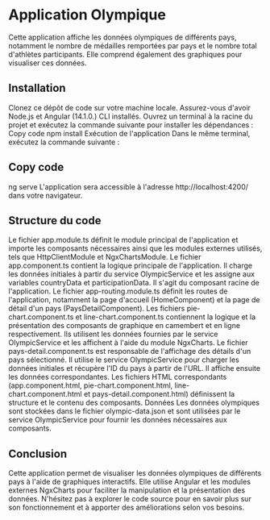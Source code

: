 # Application Olympique

Cette application affiche les données olympiques de différents pays, notamment le nombre de médailles remportées par pays et le nombre total d'athlètes participants. Elle comprend également des graphiques pour visualiser ces données.

## Installation

Clonez ce dépôt de code sur votre machine locale.
Assurez-vous d'avoir Node.js et Angular (14.1.0.) CLI installés.
Ouvrez un terminal à la racine du projet et exécutez la commande suivante pour installer les dépendances :
Copy code
npm install
Exécution de l'application
Dans le même terminal, exécutez la commande suivante :

## Copy code

ng serve
L'application sera accessible à l'adresse http://localhost:4200/ dans votre navigateur.


## Structure du code

Le fichier app.module.ts définit le module principal de l'application et importe les composants nécessaires ainsi que les modules externes utilisés, tels que HttpClientModule et NgxChartsModule.
Le fichier app.component.ts contient la logique principale de l'application. Il charge les données initiales à partir du service OlympicService et les assigne aux variables countryData et participationData. Il s'agit du composant racine de l'application.
Le fichier app-routing.module.ts définit les routes de l'application, notamment la page d'accueil (HomeComponent) et la page de détail d'un pays (PaysDetailComponent).
Les fichiers pie-chart.component.ts et line-chart.component.ts contiennent la logique et la présentation des composants de graphique en camembert et en ligne respectivement. Ils utilisent les données fournies par le service OlympicService et les affichent à l'aide du module NgxCharts.
Le fichier pays-detail.component.ts est responsable de l'affichage des détails d'un pays sélectionné. Il utilise le service OlympicService pour charger les données initiales et récupère l'ID du pays à partir de l'URL. Il affiche ensuite les données correspondantes.
Les fichiers HTML correspondants (app.component.html, pie-chart.component.html, line-chart.component.html et pays-detail.component.html) définissent la structure et le contenu des composants.
Données
Les données olympiques sont stockées dans le fichier olympic-data.json et sont utilisées par le service OlympicService pour fournir les données nécessaires aux composants.


## Conclusion

Cette application permet de visualiser les données olympiques de différents pays à l'aide de graphiques interactifs. Elle utilise Angular et les modules externes NgxCharts pour faciliter la manipulation et la présentation des données. N'hésitez pas à explorer le code source pour en savoir plus sur son fonctionnement et à apporter des améliorations selon vos besoins.
